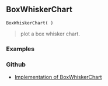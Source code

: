 ## BoxWhiskerChart 

```
BoxWhiskerChart( )
```

> plot a box whisker chart.

### Examples
 
### Github
* [Implementation of BoxWhiskerChart](https://github.com/axkr/symja_android_library/blob/master/symja_android_library/matheclipse-core/src/main/java/org/matheclipse/core/builtin/ManipulateFunction.java#L1925) 
